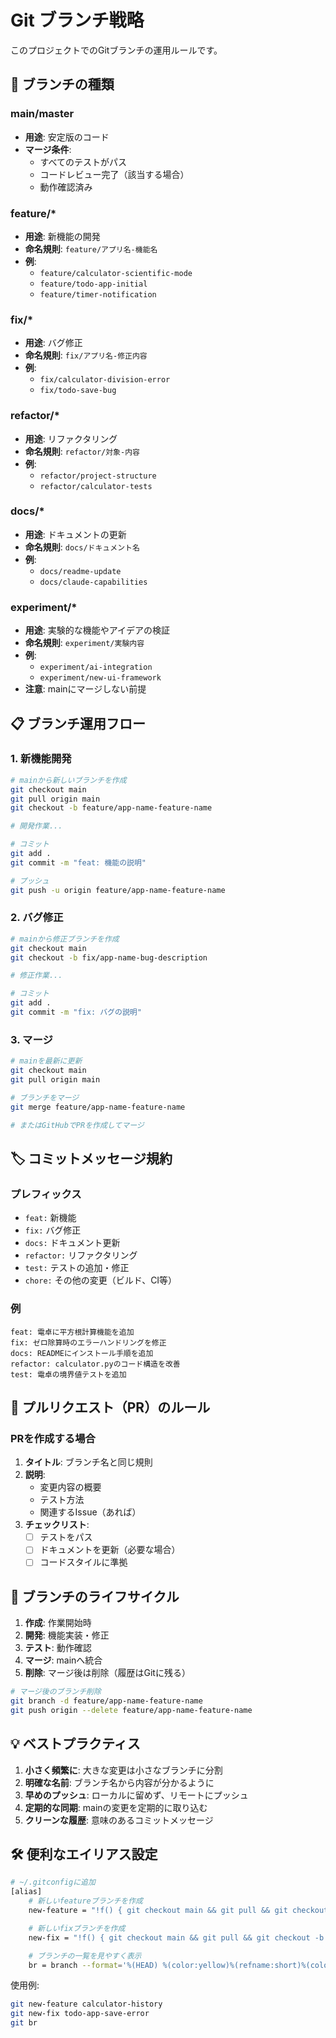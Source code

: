 # Git ブランチ戦略

このプロジェクトでのGitブランチの運用ルールです。

## 🌳 ブランチの種類

### main/master
- **用途**: 安定版のコード
- **マージ条件**:
  - すべてのテストがパス
  - コードレビュー完了（該当する場合）
  - 動作確認済み

### feature/\*
- **用途**: 新機能の開発
- **命名規則**: `feature/アプリ名-機能名`
- **例**:
  - `feature/calculator-scientific-mode`
  - `feature/todo-app-initial`
  - `feature/timer-notification`

### fix/\*
- **用途**: バグ修正
- **命名規則**: `fix/アプリ名-修正内容`
- **例**:
  - `fix/calculator-division-error`
  - `fix/todo-save-bug`

### refactor/\*
- **用途**: リファクタリング
- **命名規則**: `refactor/対象-内容`
- **例**:
  - `refactor/project-structure`
  - `refactor/calculator-tests`

### docs/\*
- **用途**: ドキュメントの更新
- **命名規則**: `docs/ドキュメント名`
- **例**:
  - `docs/readme-update`
  - `docs/claude-capabilities`

### experiment/\*
- **用途**: 実験的な機能やアイデアの検証
- **命名規則**: `experiment/実験内容`
- **例**:
  - `experiment/ai-integration`
  - `experiment/new-ui-framework`
- **注意**: mainにマージしない前提

## 📋 ブランチ運用フロー

### 1. 新機能開発
```bash
# mainから新しいブランチを作成
git checkout main
git pull origin main
git checkout -b feature/app-name-feature-name

# 開発作業...

# コミット
git add .
git commit -m "feat: 機能の説明"

# プッシュ
git push -u origin feature/app-name-feature-name
```

### 2. バグ修正
```bash
# mainから修正ブランチを作成
git checkout main
git checkout -b fix/app-name-bug-description

# 修正作業...

# コミット
git add .
git commit -m "fix: バグの説明"
```

### 3. マージ
```bash
# mainを最新に更新
git checkout main
git pull origin main

# ブランチをマージ
git merge feature/app-name-feature-name

# またはGitHubでPRを作成してマージ
```

## 🏷️ コミットメッセージ規約

### プレフィックス
- `feat:` 新機能
- `fix:` バグ修正
- `docs:` ドキュメント更新
- `refactor:` リファクタリング
- `test:` テストの追加・修正
- `chore:` その他の変更（ビルド、CI等）

### 例
```
feat: 電卓に平方根計算機能を追加
fix: ゼロ除算時のエラーハンドリングを修正
docs: READMEにインストール手順を追加
refactor: calculator.pyのコード構造を改善
test: 電卓の境界値テストを追加
```

## 🔄 プルリクエスト（PR）のルール

### PRを作成する場合
1. **タイトル**: ブランチ名と同じ規則
2. **説明**:
   - 変更内容の概要
   - テスト方法
   - 関連するIssue（あれば）
3. **チェックリスト**:
   - [ ] テストをパス
   - [ ] ドキュメントを更新（必要な場合）
   - [ ] コードスタイルに準拠

## 🚀 ブランチのライフサイクル

1. **作成**: 作業開始時
2. **開発**: 機能実装・修正
3. **テスト**: 動作確認
4. **マージ**: mainへ統合
5. **削除**: マージ後は削除（履歴はGitに残る）

```bash
# マージ後のブランチ削除
git branch -d feature/app-name-feature-name
git push origin --delete feature/app-name-feature-name
```

## 💡 ベストプラクティス

1. **小さく頻繁に**: 大きな変更は小さなブランチに分割
2. **明確な名前**: ブランチ名から内容が分かるように
3. **早めのプッシュ**: ローカルに留めず、リモートにプッシュ
4. **定期的な同期**: mainの変更を定期的に取り込む
5. **クリーンな履歴**: 意味のあるコミットメッセージ

## 🛠️ 便利なエイリアス設定

```bash
# ~/.gitconfigに追加
[alias]
    # 新しいfeatureブランチを作成
    new-feature = "!f() { git checkout main && git pull && git checkout -b feature/$1; }; f"

    # 新しいfixブランチを作成
    new-fix = "!f() { git checkout main && git pull && git checkout -b fix/$1; }; f"

    # ブランチの一覧を見やすく表示
    br = branch --format='%(HEAD) %(color:yellow)%(refname:short)%(color:reset) - %(contents:subject) %(color:green)(%(committerdate:relative))%(color:reset)'
```

使用例:
```bash
git new-feature calculator-history
git new-fix todo-app-save-error
git br
```
